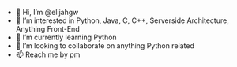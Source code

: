 - 👋 Hi, I’m @elijahgw
- 👀 I’m interested in Python, Java, C, C++, Serverside Architecture, Anything Front-End 
- 🌱 I’m currently learning Python
- 💞️ I’m looking to collaborate on anything Python related
- 📫 Reach me by pm

<!---
elijahgw/elijahgw is a ✨ special ✨ repository because its `README.md` (this file) appears on your GitHub profile.
You can click the Preview link to take a look at your changes.
--->
